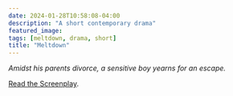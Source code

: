 ```yaml
---
date: 2024-01-28T10:58:08-04:00
description: "A short contemporary drama"
featured_image: 
tags: [meltdown, drama, short]
title: "Meltdown"
---
```

*Amidst his parents divorce, a sensitive boy yearns for an escape.*  

[Read the Screenplay](https://drive.google.com/file/d/1YT_68yApxD60RxLpgHsSfrRAwRoYyzDi/view?usp=sharing).
